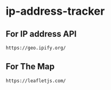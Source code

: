 # ip-address-tracker

## For IP address API
`https://geo.ipify.org/`

## For The Map
`https://leafletjs.com/`
